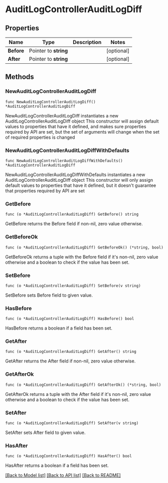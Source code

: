 # AuditLogControllerAuditLogDiff

## Properties

Name | Type | Description | Notes
------------ | ------------- | ------------- | -------------
**Before** | Pointer to **string** |  | [optional] 
**After** | Pointer to **string** |  | [optional] 

## Methods

### NewAuditLogControllerAuditLogDiff

`func NewAuditLogControllerAuditLogDiff() *AuditLogControllerAuditLogDiff`

NewAuditLogControllerAuditLogDiff instantiates a new AuditLogControllerAuditLogDiff object
This constructor will assign default values to properties that have it defined,
and makes sure properties required by API are set, but the set of arguments
will change when the set of required properties is changed

### NewAuditLogControllerAuditLogDiffWithDefaults

`func NewAuditLogControllerAuditLogDiffWithDefaults() *AuditLogControllerAuditLogDiff`

NewAuditLogControllerAuditLogDiffWithDefaults instantiates a new AuditLogControllerAuditLogDiff object
This constructor will only assign default values to properties that have it defined,
but it doesn't guarantee that properties required by API are set

### GetBefore

`func (o *AuditLogControllerAuditLogDiff) GetBefore() string`

GetBefore returns the Before field if non-nil, zero value otherwise.

### GetBeforeOk

`func (o *AuditLogControllerAuditLogDiff) GetBeforeOk() (*string, bool)`

GetBeforeOk returns a tuple with the Before field if it's non-nil, zero value otherwise
and a boolean to check if the value has been set.

### SetBefore

`func (o *AuditLogControllerAuditLogDiff) SetBefore(v string)`

SetBefore sets Before field to given value.

### HasBefore

`func (o *AuditLogControllerAuditLogDiff) HasBefore() bool`

HasBefore returns a boolean if a field has been set.

### GetAfter

`func (o *AuditLogControllerAuditLogDiff) GetAfter() string`

GetAfter returns the After field if non-nil, zero value otherwise.

### GetAfterOk

`func (o *AuditLogControllerAuditLogDiff) GetAfterOk() (*string, bool)`

GetAfterOk returns a tuple with the After field if it's non-nil, zero value otherwise
and a boolean to check if the value has been set.

### SetAfter

`func (o *AuditLogControllerAuditLogDiff) SetAfter(v string)`

SetAfter sets After field to given value.

### HasAfter

`func (o *AuditLogControllerAuditLogDiff) HasAfter() bool`

HasAfter returns a boolean if a field has been set.


[[Back to Model list]](../README.md#documentation-for-models) [[Back to API list]](../README.md#documentation-for-api-endpoints) [[Back to README]](../README.md)


